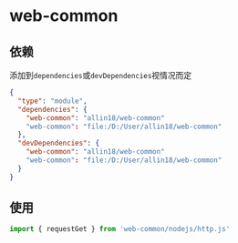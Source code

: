 # web-common

## 依赖
添加到`dependencies`或`devDependencies`视情况而定
```json
{
  "type": "module",
  "dependencies": {
    "web-common": "allin18/web-common"
    "web-common": "file:/D:/User/allin18/web-common"
  },
  "devDependencies": {
    "web-common": "allin18/web-common"
    "web-common": "file:/D:/User/allin18/web-common"
  }
}
```

## 使用
```js
import { requestGet } from 'web-common/nodejs/http.js'
```
